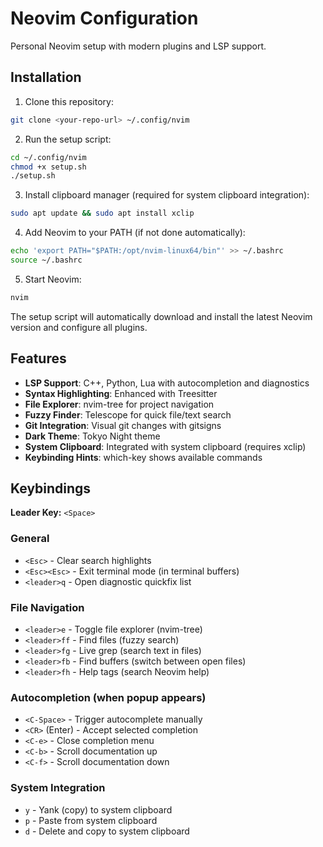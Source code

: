 # Neovim Configuration

Personal Neovim setup with modern plugins and LSP support.

## Installation

1. Clone this repository:
```bash
git clone <your-repo-url> ~/.config/nvim
```

2. Run the setup script:
```bash
cd ~/.config/nvim
chmod +x setup.sh
./setup.sh
```

3. Install clipboard manager (required for system clipboard integration):
```bash
sudo apt update && sudo apt install xclip
```

4. Add Neovim to your PATH (if not done automatically):
```bash
echo 'export PATH="$PATH:/opt/nvim-linux64/bin"' >> ~/.bashrc
source ~/.bashrc
```

5. Start Neovim:
```bash
nvim
```

The setup script will automatically download and install the latest Neovim version and configure all plugins.

## Features

- **LSP Support**: C++, Python, Lua with autocompletion and diagnostics
- **Syntax Highlighting**: Enhanced with Treesitter
- **File Explorer**: nvim-tree for project navigation
- **Fuzzy Finder**: Telescope for quick file/text search
- **Git Integration**: Visual git changes with gitsigns
- **Dark Theme**: Tokyo Night theme
- **System Clipboard**: Integrated with system clipboard (requires xclip)
- **Keybinding Hints**: which-key shows available commands

## Keybindings

**Leader Key:** `<Space>`

### General
- `<Esc>` - Clear search highlights
- `<Esc><Esc>` - Exit terminal mode (in terminal buffers)
- `<leader>q` - Open diagnostic quickfix list

### File Navigation
- `<leader>e` - Toggle file explorer (nvim-tree)
- `<leader>ff` - Find files (fuzzy search)
- `<leader>fg` - Live grep (search text in files)
- `<leader>fb` - Find buffers (switch between open files)
- `<leader>fh` - Help tags (search Neovim help)

### Autocompletion (when popup appears)
- `<C-Space>` - Trigger autocomplete manually
- `<CR>` (Enter) - Accept selected completion
- `<C-e>` - Close completion menu
- `<C-b>` - Scroll documentation up
- `<C-f>` - Scroll documentation down

### System Integration
- `y` - Yank (copy) to system clipboard
- `p` - Paste from system clipboard
- `d` - Delete and copy to system clipboard
